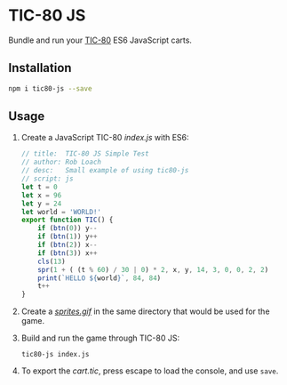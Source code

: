 # TIC-80 JS

Bundle and run your [TIC-80](https://tic.computer) ES6 JavaScript carts.

## Installation

``` sh
npm i tic80-js --save
```

## Usage

1. Create a JavaScript TIC-80 *index.js* with ES6:
	``` js
	// title:  TIC-80 JS Simple Test
	// author: Rob Loach
	// desc:   Small example of using tic80-js
	// script: js
	let t = 0
	let x = 96
	let y = 24
	let world = 'WORLD!'
	export function TIC() {
		if (btn(0)) y--
		if (btn(1)) y++
		if (btn(2)) x--
		if (btn(3)) x++
		cls(13)
		spr(1 + ( (t % 60) / 30 | 0) * 2, x, y, 14, 3, 0, 0, 2, 2)
		print(`HELLO ${world}`, 84, 84)
		t++
	}
	```

2. Create a [*sprites.gif*](tests/simple/sprites.gif) in the same directory that would be used for the game.

3. Build and run the game through TIC-80 JS:
    ```
    tic80-js index.js
    ```

4. To export the *cart.tic*, press escape to load the console, and use `save`.
